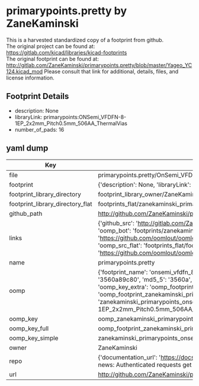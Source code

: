 # primarypoints.pretty by ZaneKaminski  
This is a harvested standardized copy of a footprint from github.  
The original project can be found at:  
https://gitlab.com/kicad/libraries/kicad-footprints  
The original footprint can be found at:
http://gitlab.com/ZaneKaminski/primarypoints.pretty/blob/master/Yageo_YC124.kicad_mod
Please consult that link for additional, details, files, and license information.  
## Footprint Details
* description: None  
* libraryLink: primarypoints:ONSemi_VFDFN-8-1EP_2x2mm_Pitch0.5mm_506AA_ThermalVias  
* number_of_pads: 16  
## yaml dump  
| Key | Value |  
| --- | --- |  
| file | primarypoints.pretty/OnSemi_VFDFN-8-1EP_2x2mm_Pitch0.5mm_506AA_ThermalVias.kicad_mod |  
| footprint | {'description': None, 'libraryLink': 'primarypoints:ONSemi_VFDFN-8-1EP_2x2mm_Pitch0.5mm_506AA_ThermalVias', 'number_of_pads': 16} |  
| footprint_library_directory | footprint_library_owner/ZaneKaminski_primarypoints.pretty |  
| footprint_library_directory_flat | footprints_flat/zanekaminski_primarypoints_onsemi_vfdfn_8_1ep_2x2mm_pitch0_5mm_506aa_thermalvias/working |  
| github_path | http://github.com/ZaneKaminski/primarypoints.pretty/blob/master/OnSemi_VFDFN-8-1EP_2x2mm_Pitch0.5mm_506AA_ThermalVias.kicad_mod |  
| links | {'github_src': 'http://gitlab.com/ZaneKaminski/primarypoints.pretty/blob/master/Yageo_YC124.kicad_mod', 'github_src_repo': 'https://gitlab.com/kicad/libraries/kicad-footprints', 'oomp_bot': 'footprints/zanekaminski_primarypoints_onsemi_vfdfn_8_1ep_2x2mm_pitch0_5mm_506aa_thermalvias/working', 'oomp_bot_github': 'https://github.com/oomlout/oomlout_oomp_footprint_bot/tree/main/footprints/zanekaminski_primarypoints_onsemi_vfdfn_8_1ep_2x2mm_pitch0_5mm_506aa_thermalvias/working', 'oomp_src_flat': 'footprints_flat/footprints_flat/zanekaminski_primarypoints_onsemi_vfdfn_8_1ep_2x2mm_pitch0_5mm_506aa_thermalvias/working', 'oomp_src_flat_github': 'https://github.com/oomlout/oomlout_oomp_footprint_src/tree/main/footprints_flat/zanekaminski_primarypoints_onsemi_vfdfn_8_1ep_2x2mm_pitch0_5mm_506aa_thermalvias/working'} |  
| name | primarypoints.pretty |  
| oomp | {'footprint_name': 'onsemi_vfdfn_8_1ep_2x2mm_pitch0_5mm_506aa_thermalvias', 'library_name': 'primarypoints', 'md5': '3560a89c80491b6659535785e3089767', 'md5_10': '3560a89c80', 'md5_5': '3560a', 'md5_6': '3560a8', 'oomp_key': 'oomp_zanekaminski_primarypoints_onsemi_vfdfn_8_1ep_2x2mm_pitch0_5mm_506aa_thermalvias', 'oomp_key_extra': 'oomp_footprint_zanekaminski_primarypoints_onsemi_vfdfn_8_1ep_2x2mm_pitch0_5mm_506aa_thermalvias', 'oomp_key_full': 'oomp_footprint_zanekaminski_primarypoints_onsemi_vfdfn_8_1ep_2x2mm_pitch0_5mm_506aa_thermalvias_3560a8', 'oomp_key_simple': 'zanekaminski_primarypoints_onsemi_vfdfn_8_1ep_2x2mm_pitch0_5mm_506aa_thermalvias', 'original_filename': 'primarypoints.pretty/OnSemi_VFDFN-8-1EP_2x2mm_Pitch0.5mm_506AA_ThermalVias.kicad_mod', 'owner_name': 'zanekaminski'} |  
| oomp_key | oomp_zanekaminski_primarypoints_onsemi_vfdfn_8_1ep_2x2mm_pitch0_5mm_506aa_thermalvias |  
| oomp_key_full | oomp_footprint_zanekaminski_primarypoints_onsemi_vfdfn_8_1ep_2x2mm_pitch0_5mm_506aa_thermalvias |  
| oomp_key_simple | zanekaminski_primarypoints_onsemi_vfdfn_8_1ep_2x2mm_pitch0_5mm_506aa_thermalvias |  
| owner | ZaneKaminski |  
| repo | {'documentation_url': 'https://docs.github.com/rest/overview/resources-in-the-rest-api#rate-limiting', 'message': "API rate limit exceeded for 84.66.173.59. (But here's the good news: Authenticated requests get a higher rate limit. Check out the documentation for more details.)"} |  
| url | http://github.com/ZaneKaminski/primarypoints.pretty |  

